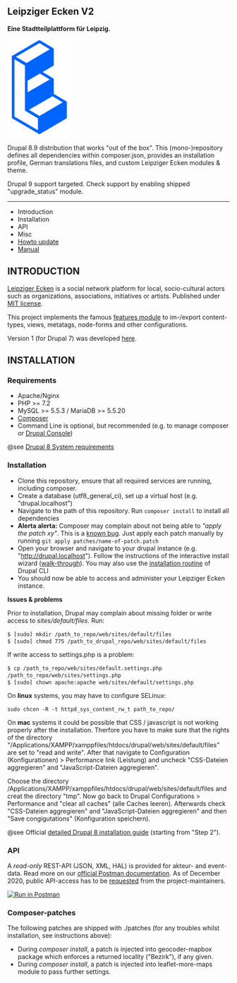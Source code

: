 ## Leipziger Ecken V2

**Eine Stadtteilplattform für Leipzig.**

![Logo Leipziger Ecken dev-group](logo.png)

Drupal 8.9 distribution that works "out of the box". This (mono-)repository defines all dependencies within composer.json, provides an installation profile, German translations files, and custom Leipziger Ecken modules & theme.

Drupal 9 support targeted. Check support by enabling shipped "upgrade_status" module.


---------------------

 * Introduction
 * Installation
 * API
 * Misc
 * [Howto update](HOWTO_UPDATE.md)
 * [Manual](Handbuch.md)

INTRODUCTION
---------------------

[Leipziger Ecken](https://leipziger-ecken.de) is a social network platform for local, socio-cultural actors such as organizations, associations, initiatives or artists. Published under [MIT license](https://github.com/Leipziger-Ecken/drupal/blob/master/LICENSE).

This project implements the famous [features module](https://www.drupal.org/project/features) to im-/export content-types, views, metatags, node-forms and other configurations.

Version 1 (for Drupal 7) was developed [here](https://github.com/JuliAne/easteasteast).

INSTALLATION
---------------------

### Requirements

 * Apache/Nginx
 * PHP >= 7.2
 * MySQL >= 5.5.3 / MariaDB >= 5.5.20
 * [Composer](https://getcomposer.org/)
 * Command Line is optional, but recommended (e.g. to manage composer or [Drupal Console](https://drupalconsole.com/))

@see [Drupal 8 System requirements](https://www.drupal.org/docs/8/system-requirements)

### Installation

 * Clone this repository, ensure that all required services are running, including composer.
 * Create a database (utf8_general_ci), set up a virtual host (e.g. "drupal.localhost")
 * Navigate to the path of this repository. Run ``` composer install ``` to install all dependencies
 * **Alerta alerta:** Composer may complain about not being able to *"apply the patch xy"*. This is a [known bug](https://github.com/cweagans/composer-patches/issues/226). Just apply each patch manually by running
 ``` git apply patches/name-of-patch.patch ```
 * Open your browser and navigate to your drupal instance (e.g. "http://drupal.localhost"). Follow the instructions of the interactive install wizard ([walk-through](https://www.drupal.org/docs/user_guide/en/install-run.html)). You may also use the [installation routine](https://drupalconsole.com/docs/en/commands/site-install) of Drupal CLI
 * You should now be able to access and administer your Leipziger Ecken instance.

**Issues & problems**

Prior to installation, Drupal may complain about missing folder or write access to *sites/default/files*. Run:
```
$ [sudo] mkdir /path_to_repo/web/sites/default/files
$ [sudo] chmod 775 /path_to_drupal_repo/web/sites/default/files
```

If write access to settings.php is a problem:
```
$ cp /path_to_repo/web/sites/default.settings.php /path_to_repo/web/sites/settings.php
$ [sudo] chown apache:apache web/sites/default/settings.php
```

On **linux** systems, you may have to configure SELinux:
```
sudo chcon -R -t httpd_sys_content_rw_t path_to_repo/
```

On **mac** systems it could be possible that CSS / javascript is not working properly after the installation. Therfore you have to make sure that the rights of the directory "/Applications/XAMPP/xamppfiles/htdocs/drupal/web/sites/default/files" are set to "read and write". After that navigate to Configuration (Konfigurationen) > Performance link (Leistung) and uncheck "CSS-Dateien aggregieren" and "JavaScript-Dateien aggregieren".

Choose the directory /Applications/XAMPP/xamppfiles/htdocs/drupal/web/sites/default/files and creat the directory "tmp".
Now go back to Drupal Configurations > Performance and "clear all caches" (alle Caches leeren). Afterwards check "CSS-Dateien aggregieren" and "JavaScript-Dateien aggregieren" and then "Save congigutations" (Konfiguration speichern).

@see Official [detailed Drupal 8 installation guide](https://www.drupal.org/docs/8/install) (starting from "Step 2").

### API

A *read-only* REST-API (JSON, XML, HAL) is provided for akteur- and event-data. Read more on our [official Postman documentation](https://documenter.getpostman.com/view/10395067/SzmY92H6). As of December 2020, public API-access has to be [requested](https://leipziger-ecken.de/kontakt) from the project-maintainers.

[![Run in Postman](https://run.pstmn.io/button.svg)](https://documenter.getpostman.com/view/10395067/SzmY92H6)

### Composer-patches

The following patches are shipped with ./patches (for any troubles whilst installation, see instructions above):

* During *composer install*, a patch is injected into geocoder-mapbox package which enforces a returned locality ("Bezirk"), if any given.
* During *composer install*, a patch is injected into leaflet-more-maps module to pass further settings.
